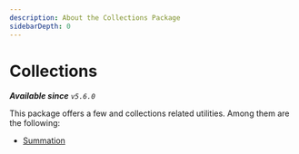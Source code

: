```yaml
---
description: About the Collections Package
sidebarDepth: 0
---
```

# Collections

_**Available since** `v5.6.0`_

This package offers a few and collections related utilities. Among them are the following:

* [Summation](./summation/README.md)

